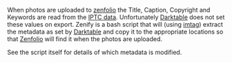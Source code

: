 When photos are uploaded to [zenfolio](http://www.zenfolio.com/) the 
Title, Caption, Copyright and Keywords are read from the 
[IPTC data](http://help.zenfolio.com/customer/portal/articles/408313-exif-and-iptc-metadata).   Unfortunately [Darktable](http://www.darktable.org/) 
does not set these values on
export.   Zenify is a bash script that will (using 
[imtag](http://github.com/vosbergw/imtag)) extract the metadata as set by 
[Darktable](http://www.darktable.org/) and copy it to the appropriate 
locations so that [Zenfolio](http://www.zenfolio.com) will find it when 
the photos are uploaded.

See the script itself for details of which metadata is modified.
